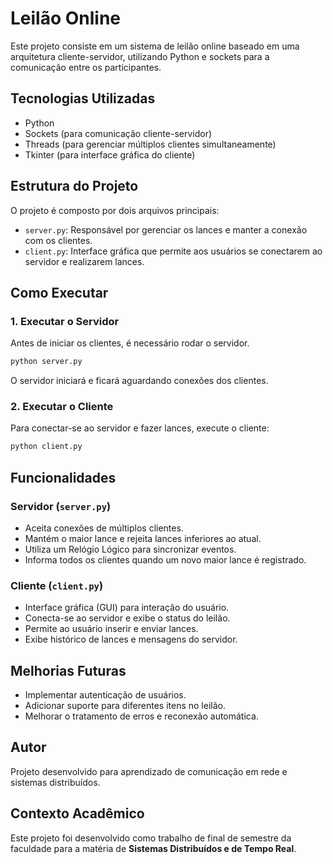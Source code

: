 # Leilão Online

Este projeto consiste em um sistema de leilão online baseado em uma arquitetura cliente-servidor, utilizando Python e sockets para a comunicação entre os participantes.

## Tecnologias Utilizadas
- Python
- Sockets (para comunicação cliente-servidor)
- Threads (para gerenciar múltiplos clientes simultaneamente)
- Tkinter (para interface gráfica do cliente)

## Estrutura do Projeto

O projeto é composto por dois arquivos principais:
- `server.py`: Responsável por gerenciar os lances e manter a conexão com os clientes.
- `client.py`: Interface gráfica que permite aos usuários se conectarem ao servidor e realizarem lances.

## Como Executar

### 1. Executar o Servidor
Antes de iniciar os clientes, é necessário rodar o servidor.
```sh
python server.py
```
O servidor iniciará e ficará aguardando conexões dos clientes.

### 2. Executar o Cliente
Para conectar-se ao servidor e fazer lances, execute o cliente:
```sh
python client.py
```

## Funcionalidades
### Servidor (`server.py`)
- Aceita conexões de múltiplos clientes.
- Mantém o maior lance e rejeita lances inferiores ao atual.
- Utiliza um Relógio Lógico para sincronizar eventos.
- Informa todos os clientes quando um novo maior lance é registrado.

### Cliente (`client.py`)
- Interface gráfica (GUI) para interação do usuário.
- Conecta-se ao servidor e exibe o status do leilão.
- Permite ao usuário inserir e enviar lances.
- Exibe histórico de lances e mensagens do servidor.

## Melhorias Futuras
- Implementar autenticação de usuários.
- Adicionar suporte para diferentes itens no leilão.
- Melhorar o tratamento de erros e reconexão automática.

## Autor
Projeto desenvolvido para aprendizado de comunicação em rede e sistemas distribuídos.

## Contexto Acadêmico
Este projeto foi desenvolvido como trabalho de final de semestre da faculdade para a matéria de **Sistemas Distribuídos e de Tempo Real**.
